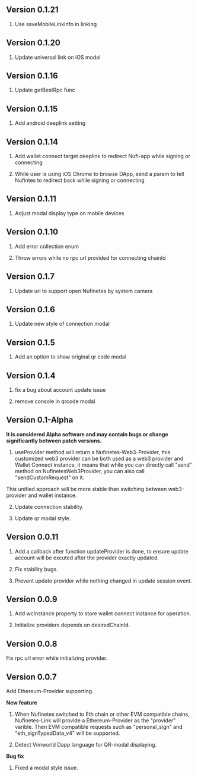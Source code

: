 ## Version 0.1.21

1. Use saveMobileLinkInfo in linking
## Version 0.1.20

1. Update universal link on iOS modal

## Version 0.1.16

1. Update getBestRpc func

## Version 0.1.15

1. Add android deeplink setting

## Version 0.1.14

1.  Add wallet connect target deeplink to redirect Nufi-app while signing or connecting

2.  While user is using iOS Chrome to browse DApp, send a param to tell Nufintes to redirect back while signing or connecting

## Version 0.1.11

1. Adjust modal display type on mobile devices

## Version 0.1.10

1. Add error collection enum

2. Throw errors while no rpc url provided for connecting chainId

## Version 0.1.7

1. Update uri to support open Nufinetes by system camera

## Version 0.1.6

1. Update new style of connection modal

## Version 0.1.5

1. Add an option to show original qr code modal

## Version 0.1.4

1. fix a bug about account update issue

2. remove console in qrcode modal

## Version 0.1-Alpha

**It is considered Alpha software and may contain bugs or change significantly between patch versions.**

1. useProvider method will return a Nufinetes-Web3-Provider, this customized web3 provider can be both used as a web3 provider and Wallet Connect instance, it means that while you can directly call "send" method on NufinetesWeb3Provider, you can also call "sendCustomRequest" on it.

This unified approach will be more stable than switching between web3-provider and wallet instance.

2. Update connection stability.

3. Update qr modal style.

## Version 0.0.11

1. Add a callback after function updateProvider is done, to ensure update account will be excuted after the provider exactly updated.

2. Fix stability bugs.

3. Prevent update provider while nothing changed in update session event.

## Version 0.0.9

1. Add wcInstance property to store wallet connect instance for operation.

2. Initialize providers depends on desiredChainId.

## Version 0.0.8

Fix rpc url error while initializing provider.

## Version 0.0.7

Add Ethereum-Provider supporting.

**New feature**

1. When Nufinetes switched to Eth chain or other EVM compatible chains, Nufinetes-Link will provide a Ethereum-Provider as the "provider" varible. Then EVM compatible requests such as "personal_sign" and "eth_signTypedData_v4" will be supported.

2. Detect Vimworld Dapp language for QR-modal displaying.

**Bug fix**

1. Fixed a modal style issue.

